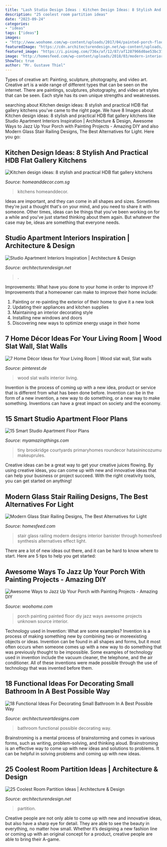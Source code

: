 ```yaml
---
title: "Lash Studio Design Ideas : Kitchen Design Ideas: 8 Stylish And Practical Hdb Flat Gallery Kitchens"
description: "25 coolest room partition ideas"
date: "2023-09-24"
categories:
- "ideas"
tags: ["ideas"]
images:
- "http://www.woohome.com/wp-content/uploads/2017/04/painted-porch-floor-2.jpg"
featuredImage: "https://cdn.architecturendesign.net/wp-content/uploads/2014/07/30-studios-with-views.jpeg"
featured_image: "https://i.pinimg.com/736x/af/12/87/af1287966d0ae53bc37b11cbe9fbb3a2.jpg"
image: "http://homesfeed.com/wp-content/uploads/2018/03/modern-interior-stair-with-temper-glass-railing-and-wooden-banister-on-top.jpg"
ShowToc: true
author: "Mr. Gustave Thiel"
---
```



Types of creative art: Painting, sculpture, photography, and video art.
Creative art is a wide range of different types that can be seen on the internet. There are paintings, sculptures, photography, and video art styles that can be seen. Each style has its own unique strengths and weaknesses.

	

		
searching about Kitchen design ideas: 8 stylish and practical HDB flat gallery kitchens you've came to the right page. We have 8 Images about Kitchen design ideas: 8 stylish and practical HDB flat gallery kitchens like Studio Apartment Interiors Inspiration | Architecture &amp; Design, Awesome Ways to Jazz Up Your Porch with Painting Projects - Amazing DIY and also Modern Glass Stair Railing Designs, The Best Alternatives for Light. Here you go:
		
    
## Kitchen Design Ideas: 8 Stylish And Practical HDB Flat Gallery Kitchens

<img loading=lazy src="http://www.homeanddecor.com.sg/sites/default/files/imagecache/hnd_revamp_1x1_medium/prof/2015/06/27703.jpg" onerror="this.onerror=null;this.src='https://tse1.mm.bing.net/th?id=OIP.--sFkTLAK5cySxswF7K1zQHaLH&amp;pid=15.1';" alt="Kitchen design ideas: 8 stylish and practical HDB flat gallery kitchens">

_Source: homeanddecor.com.sg_

>kitchens homeanddecor. 

	

Ideas are important, and they can come in all shapes and sizes. Sometimes they're just a thought that's on your mind, and you need to share it with someone. Other times, ideas can be things that you've been working on for a while and you've just started thinking about them again. But whatever the case may be, ideas are something that everyone needs.

    
## Studio Apartment Interiors Inspiration | Architecture &amp; Design

<img loading=lazy src="https://cdn.architecturendesign.net/wp-content/uploads/2014/07/30-studios-with-views.jpeg" onerror="this.onerror=null;this.src='https://tse4.mm.bing.net/th?id=OIP.HxVpIaqS3qUzgX2_7rRB1QHaHa&amp;pid=15.1';" alt="Studio Apartment Interiors Inspiration | Architecture &amp; Design">

_Source: architecturendesign.net_

>. 

	

Improvements: What have you done to your home in order to improve it?
Improvements that a homeowner can make to improve their home include: 
1. Painting or re-painting the exterior of their home to give it a new look 
2. Updating their appliances and kitchen supplies 
3. Maintaining an interior decorating style 
4. Installing new windows and doors 
5. Discovering new ways to optimize energy usage in their home 

    
## 7 Home Décor Ideas For Your Living Room | Wood Slat Wall, Slat Walls

<img loading=lazy src="https://i.pinimg.com/736x/af/12/87/af1287966d0ae53bc37b11cbe9fbb3a2.jpg" onerror="this.onerror=null;this.src='https://tse1.mm.bing.net/th?id=OIP.M2klqvjxQ1IBJSSeuUf92gHaLD&amp;pid=15.1';" alt="7 Home Décor Ideas for Your Living Room | Wood slat wall, Slat walls">

_Source: pinterest.de_

>wood slat walls interior living. 

	

Invention is the process of coming up with a new idea, product or service that is different from what has been done before. Invention can be in the form of a new invention, a new way to do something, or a new way to make something. Inventions can have a great impact on society and the economy.

    
## 15 Smart Studio Apartment Floor Plans

<img loading=lazy src="https://myamazingthings.com/wp-content/uploads/2016/11/the-courtyards-at-brookridge-studio-floor-plan.jpg" onerror="this.onerror=null;this.src='https://tse1.mm.bing.net/th?id=OIP.Q5zxxnJLla10CNHmVK9DZgHaEl&amp;pid=15.1';" alt="15 Smart Studio Apartment Floor Plans">

_Source: myamazingthings.com_

>tiny brookridge courtyards primaryhomes roundecor hatasinincozumu makeuprules. 

	

Creative ideas can be a great way to get your creative juices flowing. By using creative ideas, you can come up with new and innovative ideas that can help your business or project succeed. With the right creativity tools, you can get started on anything!

    
## Modern Glass Stair Railing Designs, The Best Alternatives For Light

<img loading=lazy src="http://homesfeed.com/wp-content/uploads/2018/03/modern-interior-stair-with-temper-glass-railing-and-wooden-banister-on-top.jpg" onerror="this.onerror=null;this.src='https://tse2.mm.bing.net/th?id=OIP.GaKOdsQ5WfuZhYDAfJaHRAHaLH&amp;pid=15.1';" alt="Modern Glass Stair Railing Designs, The Best Alternatives for Light">

_Source: homesfeed.com_

>stair glass railing modern designs interior banister through homesfeed synthesis alternatives effect light. 

	

There are a lot of new ideas out there, and it can be hard to know where to start. Here are 5 tips to help you get started: 

    
## Awesome Ways To Jazz Up Your Porch With Painting Projects - Amazing DIY

<img loading=lazy src="http://www.woohome.com/wp-content/uploads/2017/04/painted-porch-floor-2.jpg" onerror="this.onerror=null;this.src='https://tse1.mm.bing.net/th?id=OIP.rEyXdUngBpm0WiZv3IFipgHaLH&amp;pid=15.1';" alt="Awesome Ways to Jazz Up Your Porch with Painting Projects - Amazing DIY">

_Source: woohome.com_

>porch painting painted floor diy jazz ways awesome projects unknown source interior. 

	

Technology used in Invention: What are some examples?
Invention is a process of making something new by combining two or moreexisting objects or ideas. Invention can be found in all shapes and forms, but it most often occurs when someone comes up with a new way to do something that was previously thought to be impossible. 
Some examples of technology used in invention include the vacuum cleaner, the telephone, and the air conditioner. All of these inventions were made possible through the use of technology that was invented before them.

    
## 18 Functional Ideas For Decorating Small Bathroom In A Best Possible Way

<img loading=lazy src="https://www.architectureartdesigns.com/wp-content/uploads/2016/02/14-38.jpg" onerror="this.onerror=null;this.src='https://tse4.mm.bing.net/th?id=OIP.EqSSy5iV0syvpMJPsF2TfwHaJ4&amp;pid=15.1';" alt="18 Functional Ideas For Decorating Small Bathroom In A Best Possible Way">

_Source: architectureartdesigns.com_

>bathroom functional possible decorating way. 

	

Brainstroming is a mental process of brainstorming and comes in various forms, such as writing, problem-solving, and thinking aloud. Brainstroming is an effective way to come up with new ideas and solutions to problems. It can be helpful in solving problems and coming up with new ideas.

    
## 25 Coolest Room Partition Ideas | Architecture &amp; Design

<img loading=lazy src="https://cdn.architecturendesign.net/wp-content/uploads/2014/08/951.jpg" onerror="this.onerror=null;this.src='https://tse3.mm.bing.net/th?id=OIP.l6uPWvwx0ulWGilhQm37mgHaLK&amp;pid=15.1';" alt="25 Coolest Room Partition Ideas | Architecture &amp; Design">

_Source: architecturendesign.net_

>partition. 

	

Creative people are not only able to come up with new and innovative ideas, but also have a sharp eye for detail. They are able to see the beauty in everything, no matter how small. Whether it’s designing a new fashion line or coming up with an original concept for a product, creative people are able to bring their A-game.

